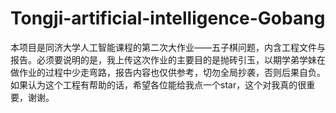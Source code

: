 # Tongji-artificial-intelligence-Gobang
本项目是同济大学人工智能课程的第二次大作业——五子棋问题，内含工程文件与报告。必须要说明的是，我上传这次作业的主要目的是抛砖引玉，以期学弟学妹在做作业的过程中少走弯路，报告内容也仅供参考，切勿全局抄袭，否则后果自负。如果认为这个工程有帮助的话，希望各位能给我点一个star，这个对我真的很重要，谢谢。
